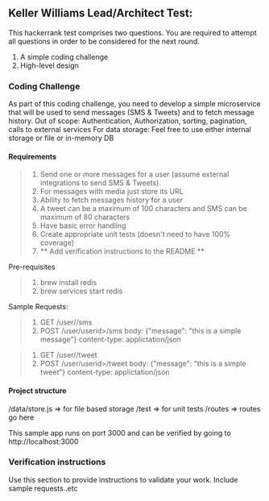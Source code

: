 ## Keller Williams Lead/Architect Test:
This hackerrank test comprises two questions. You are required to attempt all questions in order to be considered for the next round.
1. A simple coding challenge
2. High-level design


### Coding Challenge
As part of this coding challenge, you need to develop a simple microservice that will be used to send messages (SMS & Tweets) and to fetch message history.
Out of scope: Authentication, Authorization, sorting, pagination, calls to external services
For data storage: Feel free to use either internal storage or file or in-memory DB


#### Requirements
> 1. Send one or more messages for a user (assume external integrations to send SMS & Tweets).
> 2. For messages with media just store its URL
> 3. Ability to fetch messages history for a user
> 4. A tweet can be a maximum of 100 characters and SMS can be maximum of 80 characters
> 5. Have basic error handling
> 6. Create appropriate unit tests (doesn't need to have 100% coverage)
> 7. ** Add verification instructions to the README **

Pre-requisites
> 1. brew install redis
> 2. brew services start redis

Sample Requests:
> 1. GET /user/<userid>/sms
> 2. POST /user/userid>/sms
  body: {"message": "this is a simple message"}
  content-type: applictation/json
  
> 1. GET /user/<userid>/tweet
> 2. POST /user/userid>/tweet
  body: {"message": "this is a simple tweet"}
  content-type: applictation/json
  

#### Project structure
/data/store.js => for file based storage
/test => for unit tests
/routes => routes go here

This sample app runs on port 3000 and can be verified by going to http://localhost:3000


### Verification instructions
Use this section to provide instructions to validate your work. Include sample requests..etc



